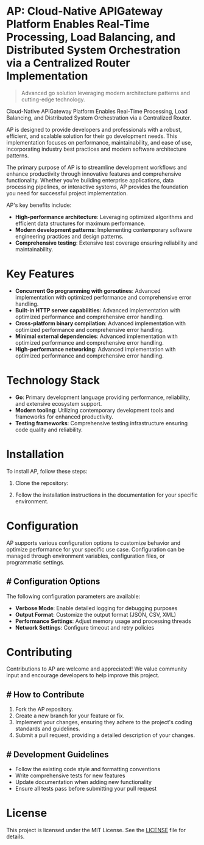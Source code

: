 <!-- fallback_AP_20251019175616_13726 -->

# AP: Cloud-Native APIGateway Platform Enables Real-Time Processing, Load Balancing, and Distributed System Orchestration via a Centralized Router Implementation
> Advanced go solution leveraging modern architecture patterns and cutting-edge technology.

Cloud-Native APIGateway Platform Enables Real-Time Processing, Load Balancing, and Distributed System Orchestration via a Centralized Router.

AP is designed to provide developers and professionals with a robust, efficient, and scalable solution for their go development needs. This implementation focuses on performance, maintainability, and ease of use, incorporating industry best practices and modern software architecture patterns.

The primary purpose of AP is to streamline development workflows and enhance productivity through innovative features and comprehensive functionality. Whether you're building enterprise applications, data processing pipelines, or interactive systems, AP provides the foundation you need for successful project implementation.

AP's key benefits include:

* **High-performance architecture**: Leveraging optimized algorithms and efficient data structures for maximum performance.
* **Modern development patterns**: Implementing contemporary software engineering practices and design patterns.
* **Comprehensive testing**: Extensive test coverage ensuring reliability and maintainability.

# Key Features

* **Concurrent Go programming with goroutines**: Advanced implementation with optimized performance and comprehensive error handling.
* **Built-in HTTP server capabilities**: Advanced implementation with optimized performance and comprehensive error handling.
* **Cross-platform binary compilation**: Advanced implementation with optimized performance and comprehensive error handling.
* **Minimal external dependencies**: Advanced implementation with optimized performance and comprehensive error handling.
* **High-performance networking**: Advanced implementation with optimized performance and comprehensive error handling.

# Technology Stack

* **Go**: Primary development language providing performance, reliability, and extensive ecosystem support.
* **Modern tooling**: Utilizing contemporary development tools and frameworks for enhanced productivity.
* **Testing frameworks**: Comprehensive testing infrastructure ensuring code quality and reliability.

# Installation

To install AP, follow these steps:

1. Clone the repository:


2. Follow the installation instructions in the documentation for your specific environment.

# Configuration

AP supports various configuration options to customize behavior and optimize performance for your specific use case. Configuration can be managed through environment variables, configuration files, or programmatic settings.

## # Configuration Options

The following configuration parameters are available:

* **Verbose Mode**: Enable detailed logging for debugging purposes
* **Output Format**: Customize the output format (JSON, CSV, XML)
* **Performance Settings**: Adjust memory usage and processing threads
* **Network Settings**: Configure timeout and retry policies

# Contributing

Contributions to AP are welcome and appreciated! We value community input and encourage developers to help improve this project.

## # How to Contribute

1. Fork the AP repository.
2. Create a new branch for your feature or fix.
3. Implement your changes, ensuring they adhere to the project's coding standards and guidelines.
4. Submit a pull request, providing a detailed description of your changes.

## # Development Guidelines

* Follow the existing code style and formatting conventions
* Write comprehensive tests for new features
* Update documentation when adding new functionality
* Ensure all tests pass before submitting your pull request

# License

This project is licensed under the MIT License. See the [LICENSE](https://github.com/pee331/AP/blob/main/LICENSE) file for details.
